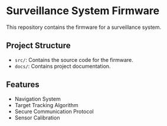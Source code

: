 # Surveillance System Firmware

This repository contains the firmware for a surveillance system.

## Project Structure

- `src/`: Contains the source code for the firmware.
- `docs/`: Contains project documentation.

## Features

- Navigation System
- Target Tracking Algorithm
- Secure Communication Protocol
- Sensor Calibration
